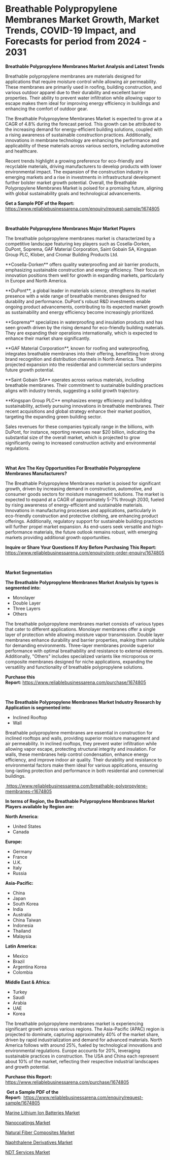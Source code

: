 <p><h1>Breathable Polypropylene Membranes Market Growth, Market Trends, COVID-19 Impact, and Forecasts for period from 2024 - 2031</h1></p><p><strong>Breathable Polypropylene Membranes Market Analysis and Latest Trends</strong></p>
<p><p>Breathable polypropylene membranes are materials designed for applications that require moisture control while allowing air permeability. These membranes are primarily used in roofing, building construction, and various outdoor apparel due to their durability and excellent barrier properties. Their ability to prevent water infiltration while allowing vapor to escape makes them ideal for improving energy efficiency in buildings and enhancing the comfort of outdoor gear.</p><p>The Breathable Polypropylene Membranes Market is expected to grow at a CAGR of 4.8% during the forecast period. This growth can be attributed to the increasing demand for energy-efficient building solutions, coupled with a rising awareness of sustainable construction practices. Additionally, innovations in membrane technology are enhancing the performance and applicability of these materials across various sectors, including automotive and healthcare. </p><p>Recent trends highlight a growing preference for eco-friendly and recyclable materials, driving manufacturers to develop products with lower environmental impact. The expansion of the construction industry in emerging markets and a rise in investments in infrastructural development further bolster market growth potential. Overall, the Breathable Polypropylene Membranes Market is poised for a promising future, aligning with global sustainability goals and technological advancements.</p></p>
<p><strong>Get a Sample PDF of the Report:&nbsp;</strong> <a href="https://www.reliablebusinessarena.com/enquiry/request-sample/1674805?utm_campaign=1174&utm_medium=2&utm_source=Github&utm_content=ia&utm_term=10102024&utm_id=breathable-polypropylene-membranes">https://www.reliablebusinessarena.com/enquiry/request-sample/1674805</a></p>
<p>&nbsp;</p>
<p><strong>Breathable Polypropylene Membranes Major Market Players</strong></p>
<p><p>The breathable polypropylene membranes market is characterized by a competitive landscape featuring key players such as Cosella-Dorken, DuPont, Soprema, GAF Material Corporation, Saint Gobain SA, Kingspan Group PLC, Klober, and Cromar Building Products Ltd. </p><p>**Cosella-Dorken** offers quality waterproofing and air barrier products, emphasizing sustainable construction and energy efficiency. Their focus on innovation positions them well for growth in expanding markets, particularly in Europe and North America.</p><p>**DuPont**, a global leader in materials science, strengthens its market presence with a wide range of breathable membranes designed for durability and performance. DuPont's robust R&D investments enable ongoing product advancements, contributing to its expected market growth as sustainability and energy efficiency become increasingly prioritized.</p><p>**Soprema** specializes in waterproofing and insulation products and has seen growth driven by the rising demand for eco-friendly building materials. They are expanding their operations internationally, which is expected to enhance their market share significantly.</p><p>**GAF Material Corporation**, known for roofing and waterproofing, integrates breathable membranes into their offering, benefitting from strong brand recognition and distribution channels in North America. Their projected expansion into the residential and commercial sectors underpins future growth potential.</p><p>**Saint Gobain SA** operates across various materials, including breathable membranes. Their commitment to sustainable building practices aligns with industry trends, suggesting a solid growth trajectory.</p><p>**Kingspan Group PLC** emphasizes energy efficiency and building sustainability, actively pursuing innovations in breathable membranes. Their recent acquisitions and global strategy enhance their market position, targeting the expanding green building sector.</p><p>Sales revenues for these companies typically range in the billions, with DuPont, for instance, reporting revenues near $20 billion, indicating the substantial size of the overall market, which is projected to grow significantly owing to increased construction activity and environmental regulations.</p></p>
<p>&nbsp;</p>
<p><strong>What Are The Key Opportunities For Breathable Polypropylene Membranes Manufacturers?</strong></p>
<p><p>The Breathable Polypropylene Membranes market is poised for significant growth, driven by increasing demand in construction, automotive, and consumer goods sectors for moisture management solutions. The market is expected to expand at a CAGR of approximately 5-7% through 2030, fueled by rising awareness of energy-efficient and sustainable materials. Innovations in manufacturing processes and applications, particularly in eco-friendly construction and protective clothing, are enhancing product offerings. Additionally, regulatory support for sustainable building practices will further propel market expansion. As end-users seek versatile and high-performance materials, the future outlook remains robust, with emerging markets providing additional growth opportunities.</p></p>
<p><strong>Inquire or Share Your Questions If Any Before Purchasing This Report:</strong> <a href="https://www.reliablebusinessarena.com/enquiry/pre-order-enquiry/1674805?utm_campaign=1174&utm_medium=2&utm_source=Github&utm_content=ia&utm_term=10102024&utm_id=breathable-polypropylene-membranes">https://www.reliablebusinessarena.com/enquiry/pre-order-enquiry/1674805</a></p>
<p>&nbsp;</p>
<p><strong>Market Segmentation</strong></p>
<p><strong>The Breathable Polypropylene Membranes Market Analysis by types is segmented into:</strong></p>
<p><ul><li>Monolayer</li><li>Double Layer</li><li>Three Layers</li><li>Others</li></ul></p>
<p><p>The breathable polypropylene membranes market consists of various types that cater to different applications. Monolayer membranes offer a single layer of protection while allowing moisture vapor transmission. Double layer membranes enhance durability and barrier properties, making them suitable for demanding environments. Three-layer membranes provide superior performance with optimal breathability and resistance to external elements. Additionally, "Others" includes specialized variants like microporous or composite membranes designed for niche applications, expanding the versatility and functionality of breathable polypropylene solutions.</p></p>
<p><strong>Purchase this Report:&nbsp;</strong><a href="https://www.reliablebusinessarena.com/purchase/1674805?utm_campaign=1174&utm_medium=2&utm_source=Github&utm_content=ia&utm_term=10102024&utm_id=breathable-polypropylene-membranes">https://www.reliablebusinessarena.com/purchase/1674805</a></p>
<p>&nbsp;</p>
<p><strong>The Breathable Polypropylene Membranes Market Industry Research by Application is segmented into:</strong></p>
<p><ul><li>Inclined Rooftop</li><li>Wall</li></ul></p>
<p><p>Breathable polypropylene membranes are essential in construction for inclined rooftops and walls, providing superior moisture management and air permeability. In inclined rooftops, they prevent water infiltration while allowing vapor escape, protecting structural integrity and insulation. For walls, these membranes help control condensation, enhance energy efficiency, and improve indoor air quality. Their durability and resistance to environmental factors make them ideal for various applications, ensuring long-lasting protection and performance in both residential and commercial buildings.</p></p>
<p><a href="https://www.reliablebusinessarena.com/breathable-polypropylene-membranes-r1674805?utm_campaign=1174&utm_medium=2&utm_source=Github&utm_content=ia&utm_term=10102024&utm_id=breathable-polypropylene-membranes">&nbsp;https://www.reliablebusinessarena.com/breathable-polypropylene-membranes-r1674805</a></p>
<p><strong>In terms of Region, the Breathable Polypropylene Membranes Market Players available by Region are:</strong></p>
<p>
    <p> <strong> North America: </strong>
        <ul>
            <li>United States</li>
            <li>Canada</li>
        </ul>
        </p> 
    <p> <strong> Europe: </strong>
        <ul>
            <li>Germany</li>
            <li>France</li>
            <li>U.K.</li>
            <li>Italy</li>
            <li>Russia</li>
        </ul>
        </p> 
    <p> <strong> Asia-Pacific: </strong>
        <ul>
            <li>China</li>
            <li>Japan</li>
            <li>South Korea</li>
            <li>India</li>
            <li>Australia</li>
            <li>China Taiwan</li>
            <li>Indonesia</li>
            <li>Thailand</li>
            <li>Malaysia</li>
        </ul>
        </p> 
    <p> <strong> Latin America: </strong>
        <ul>
            <li>Mexico</li>
            <li>Brazil</li>
            <li>Argentina Korea</li>
            <li>Colombia</li>
        </ul>
        </p> 
    <p> <strong> Middle East & Africa: </strong>
        <ul>
            <li>Turkey</li>
            <li>Saudi</li>
            <li>Arabia</li>
            <li>UAE</li>
            <li>Korea</li>
        </ul>
    </p>
    </p>
<p><p>The breathable polypropylene membranes market is experiencing significant growth across various regions. The Asia-Pacific (APAC) region is projected to dominate, capturing approximately 40% of the market share, driven by rapid industrialization and demand for advanced materials. North America follows with around 25%, fueled by technological innovations and environmental regulations. Europe accounts for 20%, leveraging sustainable practices in construction. The USA and China each represent about 10% of the market, reflecting their respective industrial landscapes and growth potential.</p></p>
<p><strong>Purchase this Report: </strong><a href="https://www.reliablebusinessarena.com/purchase/1674805?utm_campaign=1174&utm_medium=2&utm_source=Github&utm_content=ia&utm_term=10102024&utm_id=breathable-polypropylene-membranes">https://www.reliablebusinessarena.com/purchase/1674805</a></p>
<p>&nbsp;<strong>Get a Sample PDF of the Report:&nbsp;&nbsp;</strong><a href="https://www.reliablebusinessarena.com/enquiry/request-sample/1674805?utm_campaign=1174&utm_medium=2&utm_source=Github&utm_content=ia&utm_term=10102024&utm_id=breathable-polypropylene-membranes">https://www.reliablebusinessarena.com/enquiry/request-sample/1674805</a></p>
<p><strong></strong></p>
<p><p><a href="https://github.com/prosalinda88/Market-Research-Report-List-6/blob/main/marine-lithium-ion-batteries-market.md?utm_campaign=1174&utm_medium=2&utm_source=Github&utm_content=ia&utm_term=10102024&utm_id=breathable-polypropylene-membranes">Marine Lithium Ion Batteries Market</a></p><p><a href="https://www.linkedin.com/pulse/comprehensive-nanocoatings-market-report-regional-analysis-tftge?utm_campaign=1174&utm_medium=2&utm_source=Github&utm_content=ia&utm_term=10102024&utm_id=breathable-polypropylene-membranes">Nanocoatings Market</a></p><p><a href="https://www.linkedin.com/pulse/natural-fiber-composites-market-report-product-type-wood-kizbe?utm_campaign=1174&utm_medium=2&utm_source=Github&utm_content=ia&utm_term=10102024&utm_id=breathable-polypropylene-membranes">Natural Fiber Composites Market</a></p><p><a href="https://www.linkedin.com/pulse/naphthalene-derivatives-market-ecosystem-competitive-landscape-wgl6e?utm_campaign=1174&utm_medium=2&utm_source=Github&utm_content=ia&utm_term=10102024&utm_id=breathable-polypropylene-membranes">Naphthalene Derivatives Market</a></p><p><a href="https://www.linkedin.com/pulse/global-perspectives-ndt-services-market-trends-challenges-forecast-obahc?utm_campaign=1174&utm_medium=2&utm_source=Github&utm_content=ia&utm_term=10102024&utm_id=breathable-polypropylene-membranes">NDT Services Market</a></p></p>